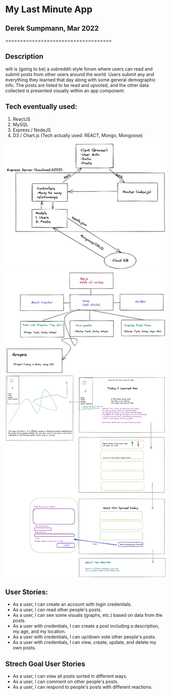 # My Last Minute App 
## Derek Sumpmann, Mar 2022
====================================
## Description

wilt is (going to be) a subreddit-style forum where users can read and submit posts from other users around the world. Users submit any and everything they learned that day along with some general demographic info. The posts are listed to be read and upvoted, and the other data collected is presented visually within an app component.

## Tech eventually used:
1. ReactJS
2. MySQL
3. Express / NodeJS
4. D3 / Chart.js
(Tech actually used: REACT, Mongo, Mongoose)

![DataRoutes](image.png 'BackEnd')
![ComponentTree](image-1.png 'Components')
![UI](image-2.png 'UI')

## User Stories:
- As a user, I can create an account with login credentials. 
- As a user, I can read other people's posts. 
- As a user, I can see some visuals (graphs, etc.) based on data from the posts. 
- As a user with credentials, I can create a post including a description, my age, and my location. 
- As a user with credentials, I can up/down vote other people's posts. 
- As a user with credentials, I can view, create, update, and delete my own posts. 


## Strech Goal User Stories
- As a user, I can view all posts sorted in different ways.
- As a user, I can comment on other people's posts. 
- As a user, I can respond to people's posts with different reactions. 
